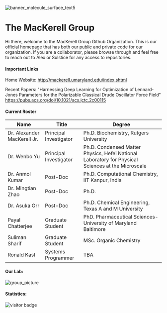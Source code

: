 ![banner_molecule_surface_text5](https://user-images.githubusercontent.com/11812946/167901785-f47fa24c-47b1-4676-b253-834026d4da2b.jpeg)

# The MacKerell Group

Hi there, welcome to the MacKerell Group Github Organization. This is our official homepage that has both our public and private code for our organization. 
If you are a collaborator, please browse through and feel free to reach out to Alex or Sulstice for any access to repositories.

#### Important Links

Home Website: http://mackerell.umaryland.edu/index.shtml

Recent Papers: "Harnessing Deep Learning for Optimization of Lennard-Jones Parameters for the Polarizable Classical Drude Oscillator Force Field"
https://pubs.acs.org/doi/10.1021/acs.jctc.2c00115

#### Current Roster

| Name | Title | Degree |
|-|-|-|
| Dr. Alexander MacKerell Jr. | Principal Investigator | Ph.D. Biochemistry, Rutgers University | 
| Dr. Wenbo Yu | Principal Investigator | Ph.D. Condensed Matter Physics, Hefei National Laboratory for Physical Sciences at the Microscale |
| Dr. Anmol Kumar | Post-Doc | Ph.D. Computational Chemistry, IIT Kanpur, India | 
| Dr. Mingtian Zhao | Post-Doc | Ph.D. |
| Dr. Asuka Orr | Post-Doc | Ph.D. Chemical Engineering, Texas A and M University |
| Payal Chatterjee | Graduate Student | PhD. Pharmaceutical Sciences- University of Maryland Baltimore | 
| Suliman Sharif | Graduate Student | MSc. Organic Chemistry |
| Ronald Kasl | Systems Programmer | TBA |

#### Our Lab:

![group_picture](https://user-images.githubusercontent.com/11812946/167899178-f01584fa-a7b1-408f-8e8b-5ae75581e29c.jpeg)

#### Statistics:

![visitor badge](https://visitor-badge.glitch.me/badge?page_id=mackerell-lab)
